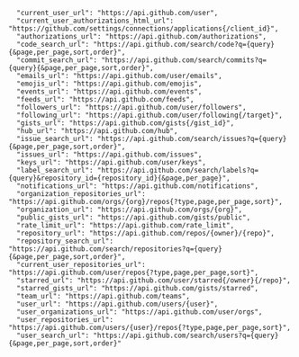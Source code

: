       "current_user_url": "https://api.github.com/user",
      "current_user_authorizations_html_url": "https://github.com/settings/connections/applications{/client_id}",
      "authorizations_url": "https://api.github.com/authorizations",
      "code_search_url": "https://api.github.com/search/code?q={query}{&page,per_page,sort,order}",
      "commit_search_url": "https://api.github.com/search/commits?q={query}{&page,per_page,sort,order}",
      "emails_url": "https://api.github.com/user/emails",
      "emojis_url": "https://api.github.com/emojis",
      "events_url": "https://api.github.com/events",
      "feeds_url": "https://api.github.com/feeds",
      "followers_url": "https://api.github.com/user/followers",
      "following_url": "https://api.github.com/user/following{/target}",
      "gists_url": "https://api.github.com/gists{/gist_id}",
      "hub_url": "https://api.github.com/hub",
      "issue_search_url": "https://api.github.com/search/issues?q={query}{&page,per_page,sort,order}",
      "issues_url": "https://api.github.com/issues",
      "keys_url": "https://api.github.com/user/keys",
      "label_search_url": "https://api.github.com/search/labels?q={query}&repository_id={repository_id}{&page,per_page}",
      "notifications_url": "https://api.github.com/notifications",
      "organization_repositories_url": "https://api.github.com/orgs/{org}/repos{?type,page,per_page,sort}",
      "organization_url": "https://api.github.com/orgs/{org}",
      "public_gists_url": "https://api.github.com/gists/public",
      "rate_limit_url": "https://api.github.com/rate_limit",
      "repository_url": "https://api.github.com/repos/{owner}/{repo}",
      "repository_search_url": "https://api.github.com/search/repositories?q={query}{&page,per_page,sort,order}",
      "current_user_repositories_url": "https://api.github.com/user/repos{?type,page,per_page,sort}",
      "starred_url": "https://api.github.com/user/starred{/owner}{/repo}",
      "starred_gists_url": "https://api.github.com/gists/starred",
      "team_url": "https://api.github.com/teams",
      "user_url": "https://api.github.com/users/{user}",
      "user_organizations_url": "https://api.github.com/user/orgs",
      "user_repositories_url": "https://api.github.com/users/{user}/repos{?type,page,per_page,sort}",
      "user_search_url": "https://api.github.com/search/users?q={query}{&page,per_page,sort,order}"

